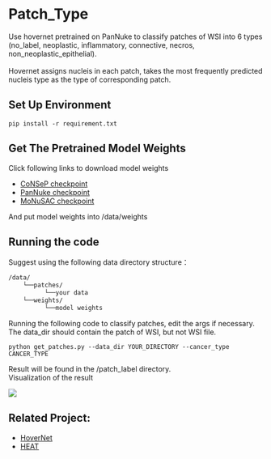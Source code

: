 # Patch_Type
Use hovernet pretrained on PanNuke to classify patches of WSI into 6 types (no_label, neoplastic, inflammatory, connective, necros, non_neoplastic_epithelial). <br />
<br />
Hovernet assigns nucleis in each patch, takes the most frequently predicted nucleis type as the type of corresponding patch.

## Set Up Environment
``` 
pip install -r requirement.txt
```

## Get The Pretrained Model Weights
Click following links to download model weights
- [CoNSeP checkpoint](https://drive.google.com/file/d/1FtoTDDnuZShZmQujjaFSLVJLD5sAh2_P/view?usp=sharing)
- [PanNuke checkpoint](https://drive.google.com/file/d/1SbSArI3KOOWHxRlxnjchO7_MbWzB4lNR/view?usp=sharing)
- [MoNuSAC checkpoint](https://drive.google.com/file/d/13qkxDqv7CUqxN-l5CpeFVmc24mDw6CeV/view?usp=sharing)

And put model weights into /data/weights

## Running the code
Suggest using the following data directory structure：<br />
```bash
/data/
    └──patches/
          └──your data
    └──weights/
          └──model weights
```

Running the following code to classify patches, edit the args if necessary. <br />
The data_dir should contain the patch of WSI, but not WSI file.

``` 
python get_patches.py --data_dir YOUR_DIRECTORY --cancer_type CANCER_TYPE
```
Result will be found in the /patch_label directory. <br />
Visualization of the result

![](docs/visualize.jpg)

## Related Project:
- [HoverNet](https://www.sciencedirect.com/science/article/abs/pii/S1361841519301045?via%3Dihub)
- [HEAT](https://github.com/HKU-MedAI/WSI-HGNN)
